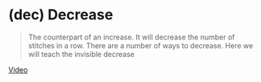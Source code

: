 # (dec) Decrease

> The counterpart of an increase. It will decrease the number of stitches in a
> row. There are a number of ways to decrease. Here we will teach the invisible decrease

[Video](https://youtu.be/WadW6rKFmvE?si=SB0wZ_TL247676RZ)

